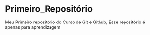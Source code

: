 # Primeiro_Repositório
 Meu Primeiro repositório do Curso de Git e Github, 
Esse repositório é apenas para aprendizagem